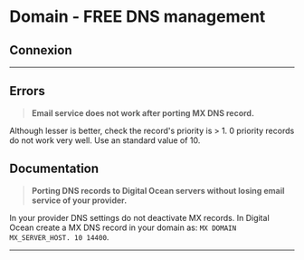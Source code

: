 # Domain - FREE DNS management

## Connexion

---

## Errors

> **Email service does not work after porting MX DNS record.**

Although lesser is better, check the record's priority is > 1. 0 priority records do not work very well. Use an standard value of 10.

## Documentation

> **Porting DNS records to Digital Ocean servers without losing email service of your provider.**

In your provider DNS settings do not deactivate MX records. In Digital Ocean create a MX DNS record in your domain as: `MX DOMAIN MX_SERVER_HOST. 10 14400`.

---
